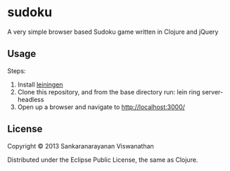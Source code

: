 # sudoku

A very simple browser based Sudoku game written in Clojure and jQuery

## Usage

Steps:
1. Install [leiningen][1]
2. Clone this repository, and from the base directory
   run: lein ring server-headless
3. Open up a browser and navigate to [http://localhost:3000/][2]

[1]: https://github.com/technomancy/leiningen
[2]: http://localhost:3000/

## License

Copyright © 2013 Sankaranarayanan Viswanathan

Distributed under the Eclipse Public License, the same as Clojure.
